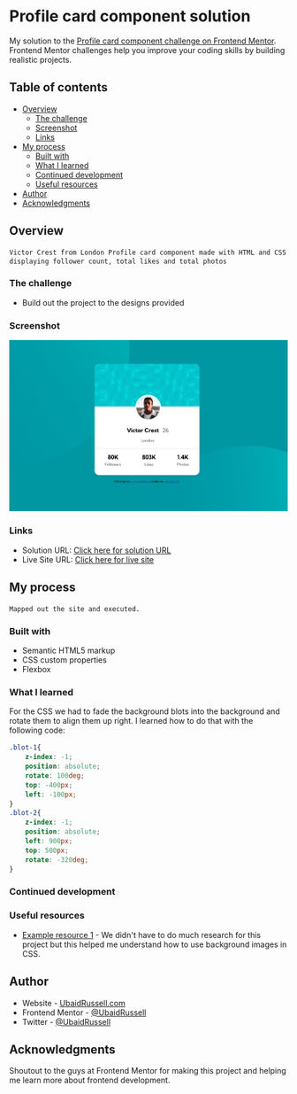 # Profile card component solution

My solution to the [Profile card component challenge on Frontend Mentor](https://www.frontendmentor.io/challenges/profile-card-component-cfArpWshJ). Frontend Mentor challenges help you improve your coding skills by building realistic projects. 

## Table of contents

- [Overview](#overview)
  - [The challenge](#the-challenge)
  - [Screenshot](#screenshot)
  - [Links](#links)
- [My process](#my-process)
  - [Built with](#built-with)
  - [What I learned](#what-i-learned)
  - [Continued development](#continued-development)
  - [Useful resources](#useful-resources)
- [Author](#author)
- [Acknowledgments](#acknowledgments)

## Overview
    Victor Crest from London Profile card component made with HTML and CSS displaying follower count, total likes and total photos
### The challenge

- Build out the project to the designs provided

### Screenshot

![](images/screenshot.png)

### Links 

- Solution URL: [Click here for solution URL](https://github.com/UbaidRussell/Profile-card-component)
- Live Site URL: [Click here for live site](https://ubaidrussell.com/Profile-card-component/)

## My process
    Mapped out the site and executed.

### Built with

- Semantic HTML5 markup
- CSS custom properties
- Flexbox

### What I learned

For the CSS we had to fade the background blots into the background and rotate them to align them up right. I learned how to do that with the following code:

```css
.blot-1{
    z-index: -1;
    position: absolute;
    rotate: 100deg;
    top: -400px;
    left: -100px;
}
.blot-2{
    z-index: -1;
    position: absolute;
    left: 900px;
    top: 500px;
    rotate: -320deg;
}

```

### Continued development

### Useful resources

- [Example resource 1](https://www.w3schools.com/cssref/pr_background-image.php) - We didn't have to do much research for this project but this helped me understand how to use background images in CSS.

## Author

- Website - [UbaidRussell.com](http://ubaidrussell.com/)
- Frontend Mentor - [@UbaidRussell](https://www.frontendmentor.io/profile/UbaidRussell)
- Twitter - [@UbaidRussell](https://www.twitter.com/ubaidrussell)


## Acknowledgments
Shoutout to the guys at Frontend Mentor for making this project and helping me learn more about frontend development.